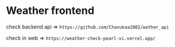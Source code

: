 # Weather frontend

check backend api =>
```https://github.com/Chanukaa2002/wether_api```

check in web =>
```https://weather-check-pearl-xi.vercel.app/```
